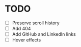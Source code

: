 # TODO

- [ ] Preserve scroll history
- [ ] Add 404
- [ ] Add GitHub and LinkedIn links
- [ ] Hover effects
